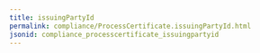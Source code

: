 ```yaml
---
title: issuingPartyId
permalink: compliance/ProcessCertificate.issuingPartyId.html
jsonid: compliance_processcertificate_issuingpartyid
---
```

